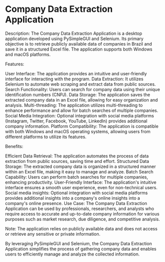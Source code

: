 # Company Data Extraction Application

Description:
The Company Data Extraction Application is a desktop application developed using PySimpleGUI and Selenium. Its primary objective is to retrieve publicly available data of companies in Brazil and save it in a structured Excel file. The application supports both Windows and macOS platforms.

Features:

User Interface: The application provides an intuitive and user-friendly interface for interacting with the program.
Data Extraction: It utilizes Selenium to automate web scraping and extract data from public sources.
Search Functionality: Users can search for company data using their unique identification numbers (CNPJ).
Data Storage: The application saves the extracted company data in an Excel file, allowing for easy organization and analysis.
Multi-threading: The application utilizes multi-threading to enhance performance and allow for batch searches of multiple companies.
Social Media Integration: Optional integration with social media platforms (Instagram, Twitter, Facebook, YouTube, LinkedIn) provides additional company information.
Platform Compatibility:
The application is compatible with both Windows and macOS operating systems, allowing users from different platforms to utilize its features.

Benefits:

Efficient Data Retrieval: The application automates the process of data extraction from public sources, saving time and effort.
Structured Data Storage: The extracted company data is organized in a structured manner within an Excel file, making it easy to manage and analyze.
Batch Search Capability: Users can perform batch searches for multiple companies, enhancing productivity.
User-Friendly Interface: The application's intuitive interface ensures a smooth user experience, even for non-technical users.
Social media insights: Optional integration with social media platforms provides additional insights into a company's online insights into a company's online presence.
Use Case:
The Company Data Extraction Application can be used by professionals, researchers, and analysts who require access to accurate and up-to-date company information for various purposes such as market research, due diligence, and competitive analysis.

Note: The application relies on publicly available data and does not access or retrieve any sensitive or private information.

By leveraging PySimpleGUI and Selenium, the Company Data Extraction Application simplifies the process of gathering company data and enables users to efficiently manage and analyze the collected information.
